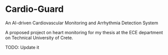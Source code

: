 # Cardio-Guard
An AI-driven Cardiovascular Monitoring and Arrhythmia Detection System

A proposed project on heart monitoring for my thesis at the ECE department on Technical University of Crete.

TODO: Update it
